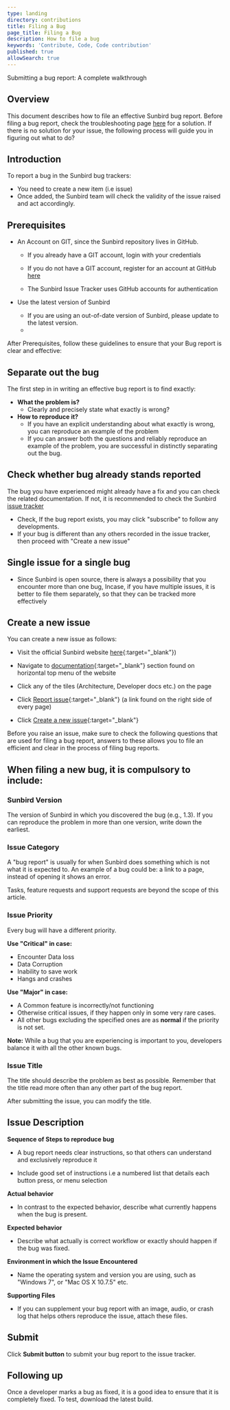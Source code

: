 ```yaml
---
type: landing
directory: contributions
title: Filing a Bug
page_title: Filing a Bug
description: How to file a bug
keywords: 'Contribute, Code, Code contribution'
published: true
allowSearch: true
---
```

Submitting a bug report: A complete walkthrough

## Overview

This document describes how to file an effective Sunbird bug report. Before filing a bug report, check the troubleshooting page [here]([http://www.sunbird.org/developer-docs/troubleshooting/](http://www.sunbird.org/developer-docs/troubleshooting/)) for a solution. If there is no solution for your issue, the following process will guide you in figuring out what to do?

## Introduction

To report a bug in the Sunbird bug trackers:

- You need to create a new item (i.e issue)
- Once added, the Sunbird team will check the validity of the issue raised and act accordingly.

## Prerequisites

- An Account on GIT, since the Sunbird repository lives in GitHub.
    
    - If you already have a GIT account, login with your credentials

    - If you do not have a GIT account, register for an account at GitHub [here](https://github.com/)

    - The Sunbird Issue Tracker uses GitHub accounts for authentication

- Use the latest version of Sunbird

   - If you are using an out-of-date version of Sunbird, please update to the latest version.
   - 
After Prerequisites, follow these guidelines to ensure that your Bug report is clear and effective:

## Separate out the bug

The first step in in writing an effective bug report is to find exactly:

- **What the problem is?**
    - Clearly and precisely state what exactly is wrong?
- **How to reproduce it?**
    - If you have an explicit understanding about what exactly is wrong, you can reproduce an example of the problem        	
    - If you can answer both the questions and reliably reproduce an example of the problem, you are successful in distinctly separating out the bug.

## Check whether bug already stands reported

The bug you have experienced might already have a fix and you can check the related documentation. If not, it is recommended to check the Sunbird [issue tracker](https://github.com/project-sunbird/project-sunbird.github.io/issues)

- Check, If the bug report exists, you may click "subscribe" to follow any developments.
- If your bug is different than any others recorded in the issue tracker, then proceed with "Create a new issue"

## Single issue for a single bug

- Since Sunbird is open source, there is always a possibility that you encounter more than one bug, Incase, if you have multiple issues, it is better to file them separately, so that they can be tracked more effectively

## Create a new issue

You can create a new issue as follows:

- Visit the official Sunbird website [here](www.sunbird.org){:target="_blank"})

- Navigate to [documentation](http://www.sunbird.org/docs/){:target="_blank"} section found on horizontal top menu of the website

- Click any of the tiles (Architecture, Developer docs etc.) on the page

- Click [Report issue](https://github.com/project-sunbird/project-sunbird.github.io/issues){:target="_blank"} (a link found on the right side of every page)

- Click [Create a new issue](https://github.com/project-sunbird/project-sunbird.github.io/issues/new){:target="_blank"}

Before you raise an issue, make sure to check the following questions that are used for filing a bug report, answers to these allows you to file an efficient and clear in the process of filing bug reports.

## When filing a new bug, it is compulsory to include:

### Sunbird Version

The version of Sunbird in which you discovered the bug (e.g., 1.3). If you can reproduce the problem in more than one version, write down the earliest.

### Issue Category

A "bug report" is usually for when Sunbird does something which is not what it is expected to. An example of a bug could be: a link to a page, instead of opening it shows an error.

Tasks, feature requests and support requests are beyond the scope of this article.

### Issue Priority

Every bug will have a different priority.

**Use "Critical" in case:**

- Encounter Data loss
- Data Corruption
- Inability to save work
- Hangs and crashes

**Use "Major" in case:**

- A Common feature is incorrectly/not functioning
- Otherwise critical issues, if they happen only in some very rare cases.
- All other bugs excluding the specified ones are as **normal** if the priority is not set.

**Note:** While a bug that you are experiencing is important to you, developers balance it with all the other known bugs.

### Issue Title

The title should describe the problem as best as possible. Remember that the title read more often than any other part of the bug report.

After submitting the issue, you can modify the title.

## Issue Description

**Sequence of Steps to reproduce bug**

- A bug report needs clear instructions, so that others can understand and exclusively reproduce it

- Include good set of instructions i.e a numbered list that details each button press, or menu selection

**Actual behavior**

- In contrast to the expected behavior, describe what currently happens when the bug is present.

**Expected behavior**

- Describe what actually is correct workflow or exactly should happen if the bug was fixed.

**Environment in which the Issue Encountered**

- Name the operating system and version you are using, such as "Windows 7", or "Mac OS X 10.7.5" etc.

**Supporting Files**

- If you can supplement your bug report with an image, audio, or crash log that helps others reproduce the issue, attach these files.

## Submit

Click **Submit button** to submit your bug report to the issue tracker.

## Following up

Once a developer marks a bug as fixed, it is a good idea to ensure that it is completely fixed. To test, download the latest build.


